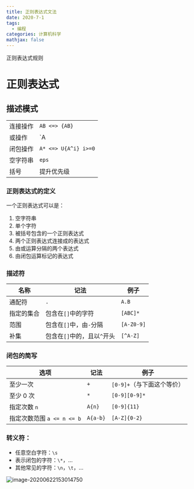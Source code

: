 ```yaml
---
title: 正则表达式文法
date: 2020-7-1
tags:
  - 编程
categories: 计算机科学
mathjax: false
---
```


正则表达式规则

<!-- more -->

# 正则表达式

## 描述模式

|          |                      |
| -------- | -------------------- |
| 连接操作 | `AB <=> {AB}`        |
| 或操作   | `A|B <=>{A,B}`       |
| 闭包操作 | `A* <=> U{A^i} i>=0` |
| 空字符串 | `eps`                |
| 括号     | 提升优先级           |

### 正则表达式的定义

一个正则表达式可以是：

1. 空字符串
2. 单个字符
3. 被括号包含的一个正则表达式
4. 两个正则表达式连接成的表达式
5. 由或运算分隔的两个表达式
6. 由闭包运算标记的表达式

##### 

### 描述符

| 名称       | 记法                        | 例子       |
| ---------- | --------------------------- | ---------- |
| 通配符     | `.`                         | `A.B`      |
| 指定的集合 | 包含在`[]`中的字符          | `[ABC]*`   |
| 范围       | 包含在`[]`中，由`-`分隔     | `[A-Z0-9]` |
| 补集       | 包含在`[]`中的，且以`^`开头 | `[^A-Z]`   |

### 闭包的简写

| 选项                       | 记法     | 例子                       |
| -------------------------- | -------- | -------------------------- |
| 至少一次                   | `+`      | `[0-9]+`（与下面这个等价） |
| 至少 0 次                  | `*`      | `[0-9][0-9]*`              |
| 指定次数 `n`               | `A{n}`   | `[0-9]{11}`                |
| 指定次数范围 `a <= n <= b` | `A{a-b}` | `[A-Z]{0-2}`               |

### 转义符：

- 任意空白字符：`\s`
- 表示闭包的字符：`\*`，...
- 其他常见的字符：`\n`，`\t`，...

![image-20200622153014750](image-20200622153014750.png)
